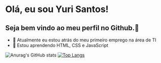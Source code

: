# Olá, eu sou Yuri Santos!
## Seja bem vindo ao meu perfil no Github.👋


- 🔭 Atualmente eu estou atrás do meu primeiro emprego na área de TI
- 🌱 Estou aprendendo HTML, CSS e JavaScript

![Anurag's GitHub stats](https://github-readme-stats.vercel.app/api?username=yurisanclet&theme=tokyonight&show_icons=true)
[![Top Langs](https://github-readme-stats.vercel.app/api/top-langs/?username=yurisanclet&layout=compact&theme=tokyonight)](https://github.com/anuraghazra/github-readme-stats)
